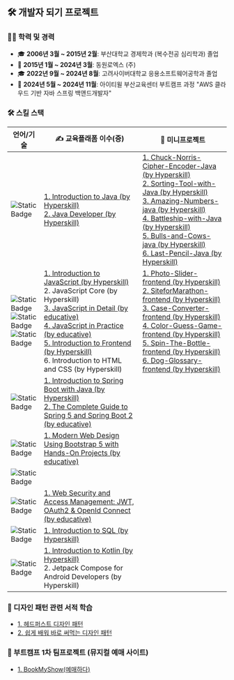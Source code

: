 ## 🛠️ 개발자 되기 프로젝트 ##

### 👨‍🏫 학력 및 경력
- 🎓 **2006년 3월 ~ 2015년 2월**: 부산대학교 경제학과 (복수전공 심리학과) 졸업
- 💼 **2015년 1월 ~ 2024년 3월**: 동원로엑스 (주)
- 🎓 **2022년 9월 ~ 2024년 8월**: 고려사이버대학교 응용소프트웨어공학과 졸업
- 📖 **2024년 5월 ~ 2024년 11월**: 아이티윌 부산교육센터 부트캠프 과정 "AWS 클라우드 기반 자바 스프링 백앤드개발자"

### 🛠️ 스킬 스택
| 언어/기술 | ✍️ 교육플래폼 이수(증)                                                                                                                                                                                                                                                                                                                                                                                                                                                                                                                                                                                                           | 🎨 미니프로젝트 |
|---|--------------------------------------------------------------------------------------------------------------------------------------------------------------------------------------------------------------------------------------------------------------------------------------------------------------------------------------------------------------------------------------------------------------------------------------------------------------------------------------------------------------------------------------------------------------------------------------------------------------------------|---|
| ![Static Badge](https://img.shields.io/badge/Java-004088?style=flat-square) | [1. Introduction to Java (by Hyperskill) ](https://hyperskill.org/certificates/ad6822c2-7779-4313-ac62-63fb83a67bbf.pdf) <br/> [2. Java Developer (by Hyperskill) ](https://hyperskill.org/certificates/ad6822c2-7779-4313-ac62-63fb83a67bbf.pdf)                                                                                                                                                                                                                                                                                                                                                                        | [1. Chuck-Norris-Cipher-Encoder-Java (by Hyperskill)](https://github.com/bohyun86/Chuck-Norris-Cipher-Encoder-Java) <br/>[2. Sorting-Tool-with-Java (by Hyperskill)](https://github.com/bohyun86/Sorting-Tool-with-Java) <br/>[3. Amazing-Numbers-java (by Hyperskill)](https://github.com/bohyun86/Amazing-Numbers-java) <br/>[4. Battleship-with-Java (by Hyperskill)](https://github.com/bohyun86/Battleship-with-Java) <br/>[5. Bulls-and-Cows-java (by Hyperskill)](https://github.com/bohyun86/Bulls-and-Cows-java) <br/>[6. Last-Pencil-Java (by Hyperskill)](https://github.com/bohyun86/Last-Pencil-Java) |
| ![Static Badge](https://img.shields.io/badge/JavaScript-F7DF1E?style=flat-square&logo=javascript&logoColor=white)<br/>![Static Badge](https://img.shields.io/badge/HTML5-E34F26?style=flat-square&logo=html5&logoColor=white) <br/> ![Static Badge](https://img.shields.io/badge/CSS3-1572B6?style=flat-square&logo=css3&logoColor=white) | [1. Introduction to JavaScript (by Hyperskill)](https://hyperskill.org/certificates/13604df5-e089-48be-a806-b8bf768af18e.pdf) <br/>  2. JavaScript Core (by Hyperskill) <br/>  [3. JavaScript in Detail (by educative)](https://www.educative.io/verify-certificate/vgA3wPF4mmyD0JN88hyqVWpYzpkgIl) <br/> [4. JavaScript in Practice (by educative)](https://www.educative.io/verify-certificate/vgA3wPF4yzwpg4xyGsyqVWpYzpkgIl) <br/> [5. Introduction to Frontend (by Hyperskill)](https://hyperskill.org/certificates/41f99943-fc1b-4d89-97de-efbc4bb156f6.pdf) <br/> 6. Introduction to HTML and CSS (by Hyperskill) | [1. Photo-Slider-frontend (by Hyperskill)](https://github.com/bohyun86/Photo-Slider-frontend) <br/> [2. SiteforMarathon-frontend (by Hyperskill)](https://github.com/bohyun86/SiteforMarathon-frontend) <br/> [3. Case-Converter-frontend (by Hyperskill)](https://github.com/bohyun86/Case-Converter-frontend) <br/> [4. Color-Guess-Game-frontend (by Hyperskill)](https://github.com/bohyun86/Color-Guess-Game-frontend) <br/> [5. Spin-The-Bottle-frontend (by Hyperskill)](https://github.com/bohyun86/Spin-The-Bottle-frontend) <br/> [6. Dog-Glossary-frontend (by Hyperskill)](https://github.com/bohyun86/Dog-Glossary-Frontend) |
| ![Static Badge](https://img.shields.io/badge/Spring-6DB33F?style=flat-square&logo=springboot&logoColor=white) | [1. Introduction to Spring Boot with Java (by Hyperskill)](https://hyperskill.org/certificates/dd893cd1-9ddb-4a69-8720-71dc3b032265.pdf) <br/> [2. The Complete Guide to Spring 5 and Spring Boot 2 (by educative)](https://www.educative.io/verify-certificate/RLG6RK5VJG0T0WwQrO9KQnIQMjElrPl3vf6)                                                                                                                                                                                                                                                                                                                     |
| ![Static Badge](https://img.shields.io/badge/BootStrap-7952B3?style=flat-square&logo=bootstrap&logoColor=white) | [1. Modern Web Design Using Bootstrap 5 with Hands-On Projects (by educative)](https://www.educative.io/verify-certificate/0AkW25A0QjmcMypEAKnWxDcLlVpkB2kKqsP)                                                                                                                                                                                                                                                                                                                                                                                                                                                          |
| ![Static Badge](https://img.shields.io/badge/TypeScript-3178C6?style=flat-square&logo=typescript&logoColor=white) |
| ![Static Badge](https://img.shields.io/badge/WebSecurity-071D49?style=flat-square) | [1. Web Security and Access Management: JWT, OAuth2 & OpenId Connect (by educative)](https://www.educative.io/verify-certificate/KAnBq1PjOj7uZ0MQWX7mGgUol8k9y391rHB)                                                                                                                                                                                                                                                                                                                                                                                                                                                    |
| ![Static Badge](https://img.shields.io/badge/SQL-4479A1?style=flat-square&logo=mysql&logoColor=white) | [1. Introduction to SQL (by Hyperskill)](https://hyperskill.org/certificates/7edc5518-ea6e-4ae5-b73f-c4d01d9c5009.pdf)                                                                                                                                                                                                                                                                                                                                                                                                                                                                                                   |
| ![Static Badge](https://img.shields.io/badge/Kotlin-7F52FF?style=flat-square&logo=kotlin&logoColor=white) | [1. Introduction to Kotlin (by Hyperskill)](https://hyperskill.org/certificates/ff15356a-f7b5-4e73-9fca-ca8f69af1951.pdf) <br/> 2. Jetpack Compose for Android Developers (by Hyperskill)                                                                                                                                                                                                                                                                                                                                                                                                                                |

### 📖 디자인 패턴 관련 서적 학습
- [1. 헤드퍼스트 디자인 패턴](https://github.com/bohyun86/reading-books-for-programmers/tree/main/%ED%97%A4%EB%93%9C%ED%8D%BC%EC%8A%A4%ED%8A%B8%EB%94%94%EC%9E%90%EC%9D%B8%ED%8C%A8%ED%84%B4)
- [2. 쉽게 배워 바로 써먹는 디자인 패턴](https://github.com/bohyun86/reading-books-for-programmers/tree/main/%EC%89%BD%EA%B2%8C%20%EB%B0%B0%EC%9B%8C%20%EB%B0%94%EB%A1%9C%20%EC%8D%A8%EB%A8%B9%EB%8A%94%20%EB%94%94%EC%9E%90%EC%9D%B8%20%ED%8C%A8%ED%84%B4)

### 🌟 부트캠프 1차 팀프로젝트 (뮤지컬 예매 사이트)
- [1. BookMyShow(예매하다)](https://github.com/bohyun86/BookMyShow)


